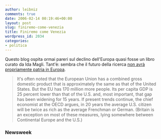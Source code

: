 ```yaml
---
author: leibniz
comments: true
date: 2006-02-14 00:19:46+00:00
layout: post
slug: finiremo-come-venezia
title: Finiremo come Venezia
wordpress_id: 2034
categories:
- politica
---
```


Questo blog ospita ormai pareri sul declino dell'Europa quasi fosse un libro curato da Ida Magli. Tant'è: sembra che il futuro della ricerca [non avrà propriamente patria in Europa](http://www.msnbc.msn.com/id/11298986/site/newsweek/).


> It's often noted that the European Union has a combined gross domestic product that is approximately the same as that of the United States. But the EU has 170 million more people. Its per capita GDP is 25 percent lower than that of the U.S. and, most important, that gap has been widening for 15 years. If present trends continue, the chief economist at the OECD argues, in 20 years the average U.S. citizen will be twice as rich as the average Frenchman or German. (Britain is an exception on most of these measures, lying somewhere between Continental Europe and the U.S.)




### Newsweek
